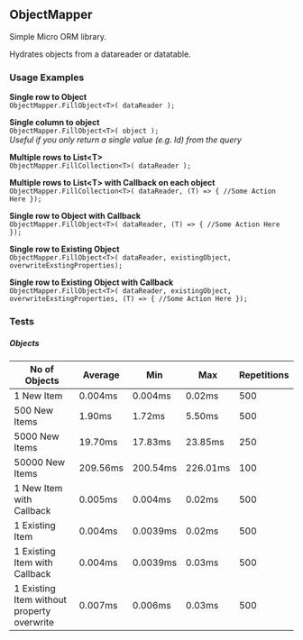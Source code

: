 ## ObjectMapper

Simple Micro ORM library.

Hydrates objects from a datareader or datatable.

### Usage Examples

**Single row to Object**  
```ObjectMapper.FillObject<T>( dataReader );```  

**Single column to object**  
```ObjectMapper.FillObject<T>( object );```  
*Useful if you only return a single value (e.g. Id) from the query*  

**Multiple rows to List\<T\>**  
```ObjectMapper.FillCollection<T>( dataReader );```  

**Multiple rows to List\<T\> with Callback on each object**  
```ObjectMapper.FillCollection<T>( dataReader, (T) => { //Some Action Here });```  

**Single row to Object with Callback**  
```ObjectMapper.FillObject<T>( dataReader, (T) => { //Some Action Here });```

**Single row to Existing Object**  
```ObjectMapper.FillObject<T>( dataReader, existingObject, overwriteExstingProperties);```

**Single row to Existing Object with Callback**  
```ObjectMapper.FillObject<T>( dataReader, existingObject, overwriteExstingProperties, (T) => { //Some Action Here });```

### Tests


##### Objects

| No of Objects                              | Average  | Min      | Max      | Repetitions |
|--------------------------------------------|----------|----------|----------|---------------|
| 1 New Item                                 | 0.004ms  | 0.004ms  | 0.02ms   | 500           |
| 500 New Items                              | 1.90ms   | 1.72ms   | 5.50ms   | 500           |
| 5000 New Items                             | 19.70ms  | 17.83ms  | 23.85ms  | 250           |
| 50000 New Items                            | 209.56ms | 200.54ms | 226.01ms | 100           |
| 1 New Item with Callback                   | 0.005ms  | 0.004ms  | 0.02ms   | 500           |
| 1 Existing Item                            | 0.004ms  | 0.0039ms | 0.02ms   | 500           |
| 1 Existing Item with Callback              | 0.004ms  | 0.0039ms | 0.03ms   | 500           |
| 1 Existing Item without property overwrite | 0.007ms  | 0.006ms  | 0.03ms   | 500           |
